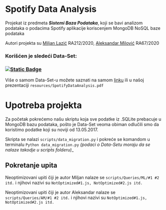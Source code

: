 
# **Spotify Data Analysis**
Projekat iz predmeta **_Sistemi Baza Podataka_**, koji se bavi analizom podataka o podacima Spotify aplikacije koriscenjem MongoDB NoSQL baze podataka

Autori projekta su [Miljan Lazić](https://github.com/z1cLa) RA212/2020, [Aleksandar Milović](https://github.com/milovicaleksandar001) RA67/2020

### Korišćen je sledeći Data-Set:
###     [![Static Badge](https://img.shields.io/badge/Spotify_Data_Set-006400?logo=spotify&logoColor=white&style=for-the-badge)](https://www.kaggle.com/datasets/maltegrosse/8-m-spotify-tracks-genre-audio-features)
Više o samom Data-Set-u možete saznati na samom [linku](https://www.kaggle.com/datasets/maltegrosse/8-m-spotify-tracks-genre-audio-features) ili u našoj prezentaciji ```resources/SpotifyDataAnalysis.pdf```

# **Upotreba projekta**

Za početak pokrećemo našu skriptu koja sve podatke iz .SQLite prebacuje u MongoDB bazu podataka, pošto je Data-Set veoma obiman odlučili smo da koristimo podatke koji su noviji od 13.05.2017.

Skripta se nalazi ```scripts/data_migration.py``` i pokreće se komandom u terminalu ```Python data_migration.py``` _(podaci o Data-Setu moraju da se nalaze takodje u scripts folderu)__

## Pokretanje upita
Neoptimizovani upiti čiji je autor Miljan nalaze se ```scripts/Queries/ML/#1 #2 itd.``` i njihovi nazivi su ```NotOptimized#1.js, NotOptimized#2.js itd.```

Neoptimizovani upiti čiji je autor Aleksandar nalaze se ```scripts/Queries/AM/#1 #2 itd.``` i njihovi nazivi su ```NotOptimized#1.js, NotOptimized#2.js itd.```
